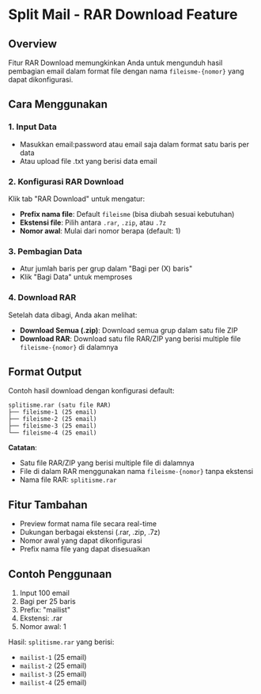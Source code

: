 # Split Mail - RAR Download Feature

## Overview
Fitur RAR Download memungkinkan Anda untuk mengunduh hasil pembagian email dalam format file dengan nama `fileisme-{nomor}` yang dapat dikonfigurasi.

## Cara Menggunakan

### 1. Input Data
- Masukkan email:password atau email saja dalam format satu baris per data
- Atau upload file .txt yang berisi data email

### 2. Konfigurasi RAR Download
Klik tab "RAR Download" untuk mengatur:
- **Prefix nama file**: Default `fileisme` (bisa diubah sesuai kebutuhan)
- **Ekstensi file**: Pilih antara `.rar`, `.zip`, atau `.7z`
- **Nomor awal**: Mulai dari nomor berapa (default: 1)

### 3. Pembagian Data
- Atur jumlah baris per grup dalam "Bagi per (X) baris"
- Klik "Bagi Data" untuk memproses

### 4. Download RAR
Setelah data dibagi, Anda akan melihat:
- **Download Semua (.zip)**: Download semua grup dalam satu file ZIP
- **Download RAR**: Download satu file RAR/ZIP yang berisi multiple file `fileisme-{nomor}` di dalamnya

## Format Output
Contoh hasil download dengan konfigurasi default:
```
splitisme.rar (satu file RAR)
├── fileisme-1 (25 email)
├── fileisme-2 (25 email)
├── fileisme-3 (25 email)
└── fileisme-4 (25 email)
```

**Catatan**: 
- Satu file RAR/ZIP yang berisi multiple file di dalamnya
- File di dalam RAR menggunakan nama `fileisme-{nomor}` tanpa ekstensi
- Nama file RAR: `splitisme.rar`

## Fitur Tambahan
- Preview format nama file secara real-time
- Dukungan berbagai ekstensi (.rar, .zip, .7z)
- Nomor awal yang dapat dikonfigurasi
- Prefix nama file yang dapat disesuaikan

## Contoh Penggunaan
1. Input 100 email
2. Bagi per 25 baris
3. Prefix: "mailist"
4. Ekstensi: .rar
5. Nomor awal: 1

Hasil: `splitisme.rar` yang berisi:
- `mailist-1` (25 email)
- `mailist-2` (25 email)
- `mailist-3` (25 email)
- `mailist-4` (25 email)
